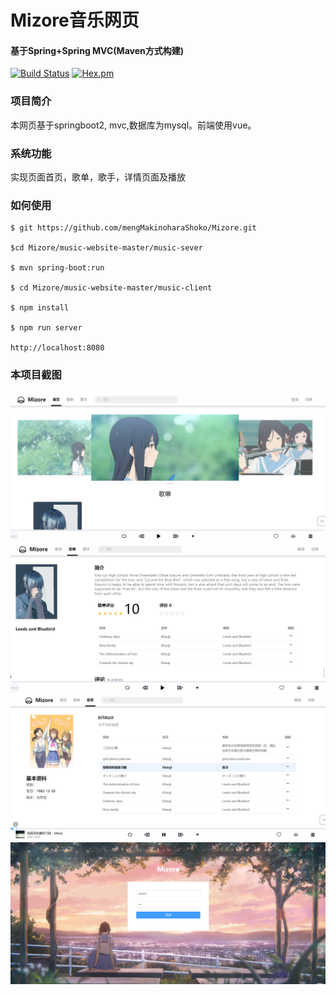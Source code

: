# Mizore音乐网页
#### 基于Spring+Spring MVC(Maven方式构建)
[![Build Status](https://spring.io/)](https://spring.io/projects/spring-boot)
[![Hex.pm](https://img.shields.io/hexpm/l/plug.svg)](https://maven.apache.org/)
### 项目简介
本网页基于springboot2, mvc,数据库为mysql。前端使用vue。 
### 系统功能
实现页面首页，歌单，歌手，详情页面及播放
### 如何使用
```
$ git https://github.com/mengMakinoharaShoko/Mizore.git

$cd Mizore/music-website-master/music-sever

$ mvn spring-boot:run

$ cd Mizore/music-website-master/music-client

$ npm install

$ npm run server

http://localhost:8080
```
### 本项目截图<br/>
<img src="https://github.com/mengMakinoharaShoko/Mizore/blob/main/project%20Screenshot/1.png">
<img src="https://github.com/mengMakinoharaShoko/Mizore/blob/main/project%20Screenshot/2.png">
<img src="https://github.com/mengMakinoharaShoko/Mizore/blob/main/project%20Screenshot/3.png">
<img src="https://github.com/mengMakinoharaShoko/Mizore/blob/main/project%20Screenshot/4.png">

